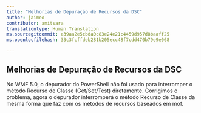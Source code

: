 ```yaml
---
title: "Melhorias de Depuração de Recursos da DSC"
author: jaimeo
contributor: amitsara
translationtype: Human Translation
ms.sourcegitcommit: e39aa2e5cbda0c83e24e21c4459d957d8baaff25
ms.openlocfilehash: 33c3fcffdeb281b205ecc48f7cdd470b79e9e068

---
```



## Melhorias de Depuração de Recursos da DSC

No WMF 5.0, o depurador do PowerShell não foi usado para interromper o método Recurso de Classe (Get/Set/Test) diretamente.
Corrigimos o problema, agora o depurador interromperá o método Recurso de Classe da mesma forma que faz com os métodos de recursos baseados em mof.



<!--HONumber=Aug16_HO3-->


